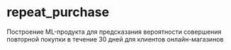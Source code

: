 # repeat_purchase
Построение ML-продукта для предсказания вероятности совершения повторной покупки в течение 30 дней для клиентов онлайн-магазинов
